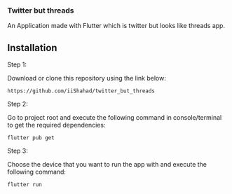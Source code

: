 ### Twitter but threads

An Application made with Flutter which is twitter but looks like threads app.


## Installation

Step 1:

Download or clone this repository using the link below:
```
https://github.com/iiShahad/twitter_but_threads
```
Step 2:

Go to project root and execute the following command in console/terminal to get the required dependencies:
```
flutter pub get
```
Step 3:

Choose the device that you want to run the app with and execute the following command:
```
flutter run
```

